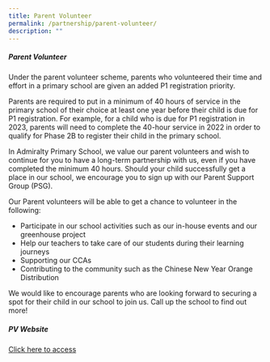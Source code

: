 ```yaml
---
title: Parent Volunteer
permalink: /partnership/parent-volunteer/
description: ""
---
```

##### Parent Volunteer

Under the parent volunteer scheme, parents who volunteered their time and effort in a primary school are given an added P1 registration priority.

Parents are required to put in a minimum of 40 hours of service in the primary school of their choice at least one year before their child is due for P1 registration. For example, for a child who is due for P1 registration in 2023, parents will need to complete the 40-hour service in 2022 in order to qualify for Phase 2B to register their child in the primary school.

In Admiralty Primary School, we value our parent volunteers and wish to continue for you to have a long-term partnership with us, even if you have completed the minimum 40 hours. Should your child successfully get a place in our school, we encourage you to sign up with our Parent Support Group (PSG).

Our Parent volunteers will be able to get a chance to volunteer in the following:

- Participate in our school activities such as our in-house events and our greenhouse project
- Help our teachers to take care of our students during their learning journeys
- Supporting our CCAs
- Contributing to the community such as the Chinese New Year Orange Distribution

We would like to encourage parents who are looking forward to securing a spot for their child in our school to join us. Call up the school to find out more!

##### PV Website

[Click here to access](https://sites.google.com/moe.edu.sg/parentvolunteer/pv)